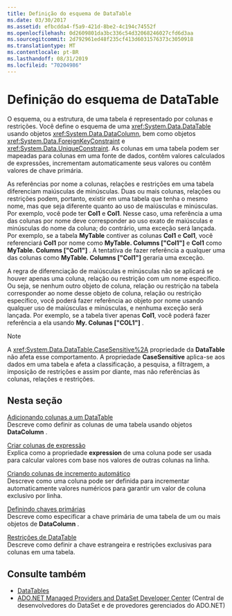```yaml
---
title: Definição do esquema de DataTable
ms.date: 03/30/2017
ms.assetid: efbcdda4-f5a9-421d-8be2-4c194c74552f
ms.openlocfilehash: 0d2609801da3bc336c54d32068246027cfd6d3aa
ms.sourcegitcommit: 2d792961ed48f235cf413d6031576373c3050918
ms.translationtype: MT
ms.contentlocale: pt-BR
ms.lasthandoff: 08/31/2019
ms.locfileid: "70204986"
---
```

# <a name="datatable-schema-definition"></a>Definição do esquema de DataTable
O esquema, ou a estrutura, de uma tabela é representado por colunas e restrições. Você define o esquema de uma <xref:System.Data.DataTable> usando objetos <xref:System.Data.DataColumn>, bem como objetos <xref:System.Data.ForeignKeyConstraint> e <xref:System.Data.UniqueConstraint>. As colunas em uma tabela podem ser mapeadas para colunas em uma fonte de dados, contêm valores calculados de expressões, incrementam automaticamente seus valores ou contêm valores de chave primária.  
  
 As referências por nome a colunas, relações e restrições em uma tabela diferenciam maiúsculas de minúsculas. Duas ou mais colunas, relações ou restrições podem, portanto, existir em uma tabela que tenha o mesmo nome, mas que seja diferente quanto ao uso de maiúsculas e minúsculas. Por exemplo, você pode ter **Col1** e **Col1**. Nesse caso, uma referência a uma das colunas por nome deve corresponder ao uso exato de maiúsculas e minúsculas do nome da coluna; do contrário, uma exceção será lançada. Por exemplo, se a tabela **MyTable** contiver as colunas **Col1** e **Col1**, você referenciará **Col1** por nome como **MyTable. Columns ["Col1"]** e **Col1** como **MyTable. Columns ["Col1"]** . A tentativa de fazer referência a qualquer uma das colunas como **MyTable. Columns ["Col1"]** geraria uma exceção.  
  
 A regra de diferenciação de maiúsculas e minúsculas não se aplicará se houver apenas uma coluna, relação ou restrição com um nome específico. Ou seja, se nenhum outro objeto de coluna, relação ou restrição na tabela corresponder ao nome desse objeto de coluna, relação ou restrição específico, você poderá fazer referência ao objeto por nome usando qualquer uso de maiúsculas e minúsculas, e nenhuma exceção será lançada. Por exemplo, se a tabela tiver apenas **Col1**, você poderá fazer referência a ela usando **My. Colunas ["COL1"]** .  
  
> [!NOTE]
> A <xref:System.Data.DataTable.CaseSensitive%2A> propriedade da **DataTable** não afeta esse comportamento. A propriedade **CaseSensitive** aplica-se aos dados em uma tabela e afeta a classificação, a pesquisa, a filtragem, a imposição de restrições e assim por diante, mas não referências às colunas, relações e restrições.  
  
## <a name="in-this-section"></a>Nesta seção  
 [Adicionando colunas a um DataTable](adding-columns-to-a-datatable.md)  
 Descreve como definir as colunas de uma tabela usando objetos **DataColumn** .  
  
 [Criar colunas de expressão](creating-expression-columns.md)  
 Explica como a propriedade **expression** de uma coluna pode ser usada para calcular valores com base nos valores de outras colunas na linha.  
  
 [Criando colunas de incremento automático](creating-autoincrement-columns.md)  
 Descreve como uma coluna pode ser definida para incrementar automaticamente valores numéricos para garantir um valor de coluna exclusivo por linha.  
  
 [Definindo chaves primárias](defining-primary-keys.md)  
 Descreve como especificar a chave primária de uma tabela de um ou mais objetos de **DataColumn** .  
  
 [Restrições de DataTable](datatable-constraints.md)  
 Descreve como definir a chave estrangeira e restrições exclusivas para colunas em uma tabela.  
  
## <a name="see-also"></a>Consulte também

- [DataTables](datatables.md)
- [ADO.NET Managed Providers and DataSet Developer Center](https://go.microsoft.com/fwlink/?LinkId=217917) (Central de desenvolvedores do DataSet e de provedores gerenciados do ADO.NET)
